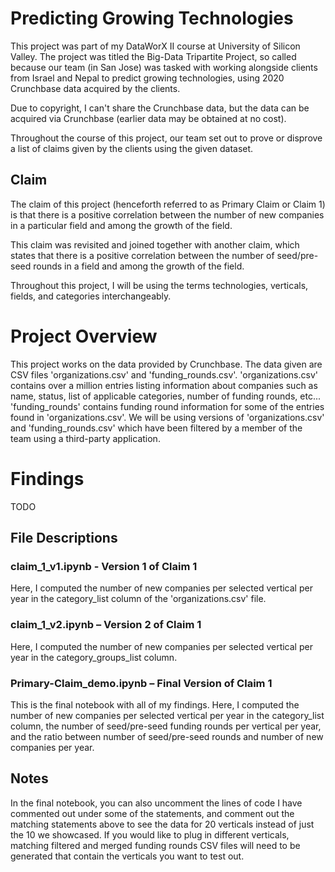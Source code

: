# Predicting Growing Technologies
This project was part of my DataWorX II course at University of Silicon Valley. The project was titled the Big-Data Tripartite Project, so called because our team (in San Jose) was tasked with working alongside clients from Israel and Nepal to predict growing technologies, using 2020 Crunchbase data acquired by the clients. 

Due to copyright, I can't share the Crunchbase data, but the data can be acquired via Crunchbase (earlier data may be obtained at no cost).

Throughout the course of this project, our team set out to prove or disprove a list of claims given by the clients using the given dataset.

## Claim
The claim of this project (henceforth referred to as Primary Claim or Claim 1) is that there is a positive correlation between the number of new companies in a particular field and among the growth of the field. 

This claim was revisited and joined together with another claim, which states that there is a positive correlation between the number of seed/pre-seed rounds in a field and among the growth of the field. 

Throughout this project, I will be using the terms technologies, verticals, fields, and categories interchangeably.

# Project Overview
This project works on the data provided by Crunchbase. The data given are CSV files 'organizations.csv' and 'funding_rounds.csv'. 'organizations.csv' contains over a million entries listing information about companies such as name, status, list of applicable categories, number of funding rounds, etc... 'funding_rounds' contains funding round information for some of the entries found in 'organizations.csv'. We will be using versions of 'organizations.csv' and 'funding_rounds.csv' which have been filtered by a member of the team using a third-party application.

# Findings
TODO

## File Descriptions
### claim_1_v1.ipynb - Version 1 of Claim 1
Here, I computed the number of new companies per selected vertical per year in the category_list column of the 'organizations.csv' file.

### claim_1_v2.ipynb – Version 2 of Claim 1
Here, I computed the number of new companies per selected vertical per year in the category_groups_list column.

### Primary-Claim_demo.ipynb – Final Version of Claim 1
This is the final notebook with all of my findings. Here, I computed the number of new companies per selected vertical per year in the category_list column, the number of seed/pre-seed funding rounds per vertical per year, and the ratio between number of seed/pre-seed rounds and number of new companies per year. 

## Notes
In the final notebook, you can also uncomment the lines of code I have commented out under some of the statements, and comment out the matching statements above to see the data for 20 verticals instead of just the 10 we showcased. If you would like to plug in different verticals, matching filtered and merged funding rounds CSV files will need to be generated that contain the verticals you want to test out.